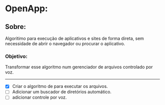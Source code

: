 # OpenApp:
## Sobre:

Algoritimo para execução de aplicativos e sites de forma direta, sem necessidade de abrir o navegador ou procurar o aplicativo.

### Objetivo:

Transformar esse algoritmo num gerenciador de arquivos controlado por voz.
***

- [x] Criar o algoritmo de para executar os arquivos.
- [ ] Adicionar um buscador de diretórios automático.
- [ ] adicionar controle por voz.
